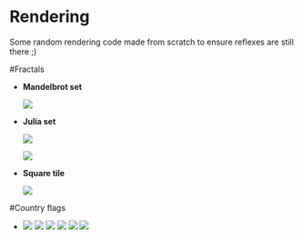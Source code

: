 # Rendering
Some random rendering code made from scratch to ensure reflexes are still there ;)

#Fractals

+ **Mandelbrot set**

	![](https://github.com/TomCarton/Rendering/blob/master/result/mandelbrot.png)

+ **Julia set**

	![](https://github.com/TomCarton/Rendering/blob/master/result/julia.png)

	![](https://github.com/TomCarton/Rendering/blob/master/result/julia2.png)

+ **Square tile**

    ![](https://github.com/TomCarton/Rendering/blob/master/result/squareTile.png)

#Country flags

+ <kbd>![](https://github.com/TomCarton/Rendering/blob/master/result/flagFR.png)</kbd>
<kbd>![](https://github.com/TomCarton/Rendering/blob/master/result/flagJP.png)</kbd>
<kbd>![](https://github.com/TomCarton/Rendering/blob/master/result/flagUS.png)</kbd>
<kbd>![](https://github.com/TomCarton/Rendering/blob/master/result/flagCH.png)</kbd>
<kbd>![](https://github.com/TomCarton/Rendering/blob/master/result/flagFI.png)</kbd>
<kbd>![](https://github.com/TomCarton/Rendering/blob/master/result/flagSE.png)</kbd>
